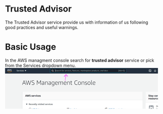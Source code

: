 # Trusted Advisor

The Trusted Advisor service provide us with information of us following good practices and useful warnings.

# Basic Usage

In the AWS managment console search for **trusted advisor** service or pick from the Services dropdown menu.
<img src="./pics/aws-console.png" alt="drawing" width="700"/>
